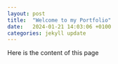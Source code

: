```yaml
---
layout: post
title:  "Welcome to my Portfolio"
date:   2024-01-21 14:03:06 +0100
categories: jekyll update
---
```

Here is the content of this page